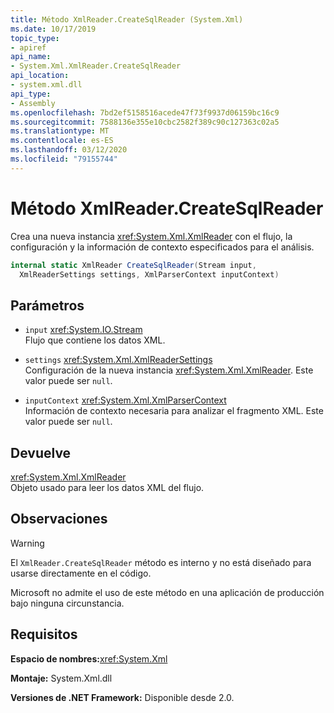 ```yaml
---
title: Método XmlReader.CreateSqlReader (System.Xml)
ms.date: 10/17/2019
topic_type:
- apiref
api_name:
- System.Xml.XmlReader.CreateSqlReader
api_location:
- system.xml.dll
api_type:
- Assembly
ms.openlocfilehash: 7bd2ef5158516acede47f73f9937d06159bc16c9
ms.sourcegitcommit: 7588136e355e10cbc2582f389c90c127363c02a5
ms.translationtype: MT
ms.contentlocale: es-ES
ms.lasthandoff: 03/12/2020
ms.locfileid: "79155744"
---
```

# <a name="xmlreadercreatesqlreader-method"></a>Método XmlReader.CreateSqlReader

Crea una nueva instancia <xref:System.Xml.XmlReader> con el flujo, la configuración y la información de contexto especificados para el análisis.

```csharp
internal static XmlReader CreateSqlReader(Stream input,
  XmlReaderSettings settings, XmlParserContext inputContext)
```

## <a name="parameters"></a>Parámetros

- `input` <xref:System.IO.Stream>  
  Flujo que contiene los datos XML.

- `settings` <xref:System.Xml.XmlReaderSettings>  
  Configuración de la nueva instancia <xref:System.Xml.XmlReader>. Este valor puede ser `null`.

- `inputContext` <xref:System.Xml.XmlParserContext>  
  Información de contexto necesaria para analizar el fragmento XML. Este valor puede ser `null`.

## <a name="returns"></a>Devuelve

<xref:System.Xml.XmlReader>  
Objeto usado para leer los datos XML del flujo.

## <a name="remarks"></a>Observaciones

> [!WARNING]
> El `XmlReader.CreateSqlReader` método es interno y no está diseñado para usarse directamente en el código.
>
> Microsoft no admite el uso de este método en una aplicación de producción bajo ninguna circunstancia.

## <a name="requirements"></a>Requisitos

**Espacio de nombres:**<xref:System.Xml>

**Montaje:** System.Xml.dll

**Versiones de .NET Framework:** Disponible desde 2.0.
